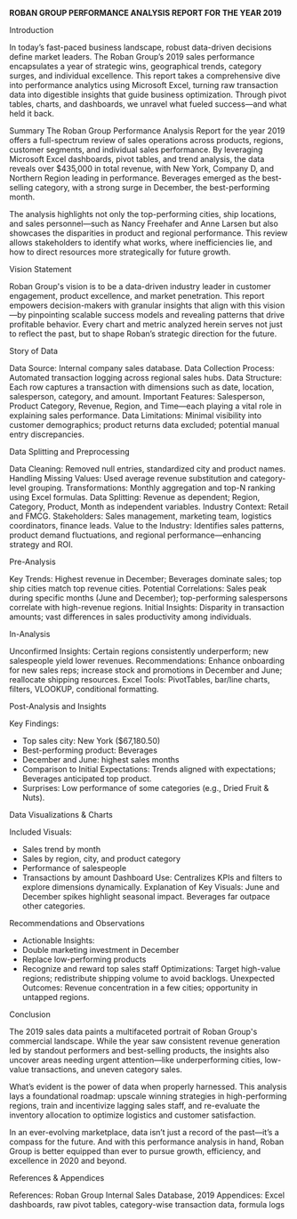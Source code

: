 **ROBAN GROUP PERFORMANCE ANALYSIS REPORT FOR THE YEAR 2019**

Introduction

In today’s fast-paced business landscape, robust data-driven decisions define market leaders. The Roban Group’s 2019 sales performance encapsulates a year of strategic wins, geographical trends, category surges, and individual excellence. This report takes a comprehensive dive into performance analytics using Microsoft Excel, turning raw transaction data into digestible insights that guide business optimization. Through pivot tables, charts, and dashboards, we unravel what fueled success—and what held it back.

Summary
The Roban Group Performance Analysis Report for the year 2019 offers a full-spectrum review of sales operations across products, regions, customer segments, and individual sales performance. By leveraging Microsoft Excel dashboards, pivot tables, and trend analysis, the data reveals over $435,000 in total revenue, with New York, Company D, and Northern Region leading in performance. Beverages emerged as the best-selling category, with a strong surge in December, the best-performing month.

The analysis highlights not only the top-performing cities, ship locations, and sales personnel—such as Nancy Freehafer and Anne Larsen but also showcases the disparities in product and regional performance. This review allows stakeholders to identify what works, where inefficiencies lie, and how to direct resources more strategically for future growth.

Vision Statement

Roban Group's vision is to be a data-driven industry leader in customer engagement, product excellence, and market penetration. This report empowers decision-makers with granular insights that align with this vision—by pinpointing scalable success models and revealing patterns that drive profitable behavior. Every chart and metric analyzed herein serves not just to reflect the past, but to shape Roban’s strategic direction for the future.

Story of Data

Data Source: Internal company sales database.
Data Collection Process: Automated transaction logging across regional sales hubs.
Data Structure: Each row captures a transaction with dimensions such as date, location, salesperson, category, and amount.
Important Features: Salesperson, Product Category, Revenue, Region, and Time—each playing a vital role in explaining sales performance.
Data Limitations: Minimal visibility into customer demographics; product returns data excluded; potential manual entry discrepancies.

Data Splitting and Preprocessing

Data Cleaning: Removed null entries, standardized city and product names.
Handling Missing Values: Used average revenue substitution and category-level grouping.
Transformations: Monthly aggregation and top-N ranking using Excel formulas.
Data Splitting: Revenue as dependent; Region, Category, Product, Month as independent variables.
Industry Context: Retail and FMCG.
Stakeholders: Sales management, marketing team, logistics coordinators, finance leads.
Value to the Industry: Identifies sales patterns, product demand fluctuations, and regional performance—enhancing strategy and ROI.

Pre-Analysis

Key Trends: Highest revenue in December; Beverages dominate sales; top ship cities match top revenue cities.
Potential Correlations: Sales peak during specific months (June and December); top-performing salespersons correlate with high-revenue regions.
Initial Insights: Disparity in transaction amounts; vast differences in sales productivity among individuals.

In-Analysis

Unconfirmed Insights: Certain regions consistently underperform; new salespeople yield lower revenues.
Recommendations: Enhance onboarding for new sales reps; increase stock and promotions in December and June; reallocate shipping resources.
Excel Tools: PivotTables, bar/line charts, filters, VLOOKUP, conditional formatting.

Post-Analysis and Insights

Key Findings:

* Top sales city: New York ($67,180.50)
* Best-performing product: Beverages
* December and June: highest sales months
* Comparison to Initial Expectations: Trends aligned with expectations; Beverages anticipated top product.
* Surprises: Low performance of some categories (e.g., Dried Fruit & Nuts).

Data Visualizations & Charts

Included Visuals:

  * Sales trend by month
  * Sales by region, city, and product category
  * Performance of salespeople
  * Transactions by amount
Dashboard Use: Centralizes KPIs and filters to explore dimensions dynamically.
Explanation of Key Visuals: June and December spikes highlight seasonal impact. Beverages far outpace other categories.

Recommendations and Observations

* Actionable Insights:
* Double marketing investment in December
* Replace low-performing products
* Recognize and reward top sales staff
Optimizations: Target high-value regions; redistribute shipping volume to avoid backlogs.
Unexpected Outcomes: Revenue concentration in a few cities; opportunity in untapped regions.

Conclusion

The 2019 sales data paints a multifaceted portrait of Roban Group's commercial landscape. While the year saw consistent revenue generation led by standout performers and best-selling products, the insights also uncover areas needing urgent attention—like underperforming cities, low-value transactions, and uneven category sales.

What’s evident is the power of data when properly harnessed. This analysis lays a foundational roadmap: upscale winning strategies in high-performing regions, train and incentivize lagging sales staff, and re-evaluate the inventory allocation to optimize logistics and customer satisfaction.

In an ever-evolving marketplace, data isn’t just a record of the past—it’s a compass for the future. And with this performance analysis in hand, Roban Group is better equipped than ever to pursue growth, efficiency, and excellence in 2020 and beyond.

References & Appendices

References: Roban Group Internal Sales Database, 2019
Appendices: Excel dashboards, raw pivot tables, category-wise transaction data, formula logs
